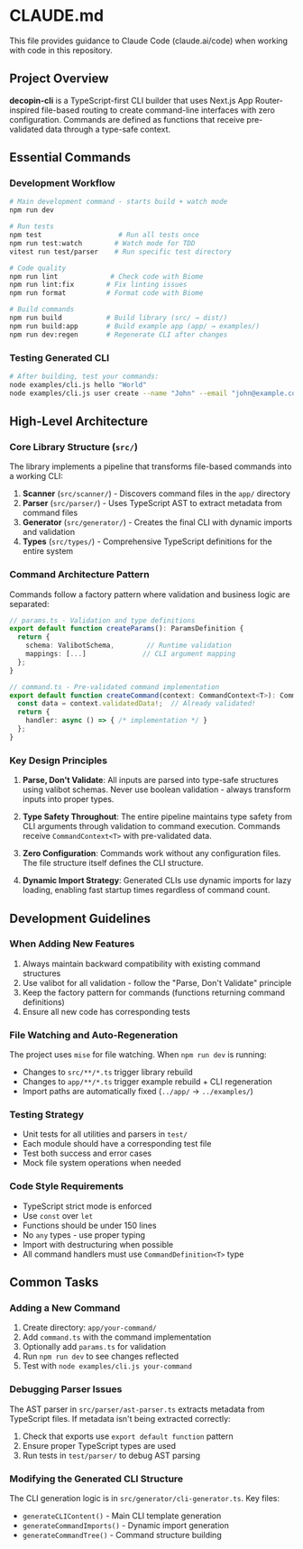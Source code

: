 # CLAUDE.md

This file provides guidance to Claude Code (claude.ai/code) when working with code in this repository.

## Project Overview

**decopin-cli** is a TypeScript-first CLI builder that uses Next.js App Router-inspired file-based routing to create command-line interfaces with zero configuration. Commands are defined as functions that receive pre-validated data through a type-safe context.

## Essential Commands

### Development Workflow
```bash
# Main development command - starts build + watch mode
npm run dev

# Run tests
npm test                   # Run all tests once
npm run test:watch        # Watch mode for TDD
vitest run test/parser    # Run specific test directory

# Code quality
npm run lint             # Check code with Biome
npm run lint:fix        # Fix linting issues
npm run format          # Format code with Biome

# Build commands
npm run build           # Build library (src/ → dist/)
npm run build:app       # Build example app (app/ → examples/)
npm run dev:regen       # Regenerate CLI after changes
```

### Testing Generated CLI
```bash
# After building, test your commands:
node examples/cli.js hello "World"
node examples/cli.js user create --name "John" --email "john@example.com"
```

## High-Level Architecture

### Core Library Structure (`src/`)
The library implements a pipeline that transforms file-based commands into a working CLI:

1. **Scanner** (`src/scanner/`) - Discovers command files in the `app/` directory
2. **Parser** (`src/parser/`) - Uses TypeScript AST to extract metadata from command files
3. **Generator** (`src/generator/`) - Creates the final CLI with dynamic imports and validation
4. **Types** (`src/types/`) - Comprehensive TypeScript definitions for the entire system

### Command Architecture Pattern
Commands follow a factory pattern where validation and business logic are separated:

```typescript
// params.ts - Validation and type definitions
export default function createParams(): ParamsDefinition {
  return {
    schema: ValibotSchema,        // Runtime validation
    mappings: [...]              // CLI argument mapping
  };
}

// command.ts - Pre-validated command implementation  
export default function createCommand(context: CommandContext<T>): CommandDefinition<T> {
  const data = context.validatedData!;  // Already validated!
  return {
    handler: async () => { /* implementation */ }
  };
}
```

### Key Design Principles

1. **Parse, Don't Validate**: All inputs are parsed into type-safe structures using valibot schemas. Never use boolean validation - always transform inputs into proper types.

2. **Type Safety Throughout**: The entire pipeline maintains type safety from CLI arguments through validation to command execution. Commands receive `CommandContext<T>` with pre-validated data.

3. **Zero Configuration**: Commands work without any configuration files. The file structure itself defines the CLI structure.

4. **Dynamic Import Strategy**: Generated CLIs use dynamic imports for lazy loading, enabling fast startup times regardless of command count.

## Development Guidelines

### When Adding New Features
1. Always maintain backward compatibility with existing command structures
2. Use valibot for all validation - follow the "Parse, Don't Validate" principle
3. Keep the factory pattern for commands (functions returning command definitions)
4. Ensure all new code has corresponding tests

### File Watching and Auto-Regeneration
The project uses `mise` for file watching. When `npm run dev` is running:
- Changes to `src/**/*.ts` trigger library rebuild
- Changes to `app/**/*.ts` trigger example rebuild + CLI regeneration
- Import paths are automatically fixed (`../app/` → `../examples/`)

### Testing Strategy
- Unit tests for all utilities and parsers in `test/`
- Each module should have a corresponding test file
- Test both success and error cases
- Mock file system operations when needed

### Code Style Requirements
- TypeScript strict mode is enforced
- Use `const` over `let` 
- Functions should be under 150 lines
- No `any` types - use proper typing
- Import with destructuring when possible
- All command handlers must use `CommandDefinition<T>` type

## Common Tasks

### Adding a New Command
1. Create directory: `app/your-command/`
2. Add `command.ts` with the command implementation
3. Optionally add `params.ts` for validation
4. Run `npm run dev` to see changes reflected
5. Test with `node examples/cli.js your-command`

### Debugging Parser Issues
The AST parser in `src/parser/ast-parser.ts` extracts metadata from TypeScript files. If metadata isn't being extracted correctly:
1. Check that exports use `export default function` pattern
2. Ensure proper TypeScript types are used
3. Run tests in `test/parser/` to debug AST parsing

### Modifying the Generated CLI Structure  
The CLI generation logic is in `src/generator/cli-generator.ts`. Key files:
- `generateCLIContent()` - Main CLI template generation
- `generateCommandImports()` - Dynamic import generation
- `generateCommandTree()` - Command structure building
